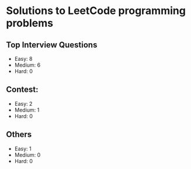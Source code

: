 # Solutions to LeetCode programming problems

## Top Interview Questions
- Easy: 8
- Medium: 6
- Hard: 0
## Contest:
- Easy: 2
- Medium: 1
- Hard: 0
## Others
- Easy: 1
- Medium: 0
- Hard: 0
